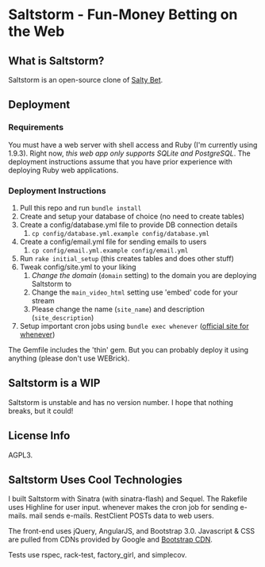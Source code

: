 # Saltstorm - Fun-Money Betting on the Web

## What is Saltstorm?
Saltstorm is an open-source clone of [Salty Bet](http://www.saltybet.com).

## Deployment

### Requirements
You must have a web server with shell access and Ruby (I'm currently using 1.9.3). Right now, *this web app only supports SQLite and PostgreSQL*. The deployment instructions assume that you have prior experience with deploying Ruby web applications.

### Deployment Instructions
1. Pull this repo and  run `bundle install`
2. Create and setup your database of choice (no need to create tables)
3. Create a config/database.yml file to provide DB connection details
    1. `cp config/database.yml.example config/database.yml`
4. Create a config/email.yml file for sending emails to users
    1. `cp config/email.yml.example config/email.yml`
5. Run `rake initial_setup` (this creates tables and does other stuff)
6. Tweak config/site.yml to your liking
    1. *Change the domain* (`domain` setting) to the domain you are deploying Saltstorm to
    2. Change the `main_video_html` setting use 'embed' code for your stream
    3. Please change the name (`site_name`) and description (`site_description`)
7. Setup important cron jobs using `bundle exec whenever` ([official site for whenever](https://github.com/javan/whenever))

The Gemfile includes the 'thin' gem. But you can probably deploy it using anything (please don't use WEBrick).

## Saltstorm is a WIP
Saltstorm is unstable and has no version number. I hope that nothing breaks, but it could!

## License Info
AGPL3.

## Saltstorm Uses Cool Technologies
I built Saltstorm with Sinatra (with sinatra-flash) and Sequel. The Rakefile uses Highline for user input. whenever makes the cron job for sending e-mails. mail sends e-mails. RestClient POSTs data to web users. 

The front-end uses jQuery, AngularJS, and  Bootstrap 3.0. Javascript & CSS are pulled from CDNs provided by Google and [Bootstrap CDN](http://bootstrapcdn.com).

Tests use rspec, rack-test, factory\_girl, and simplecov.

